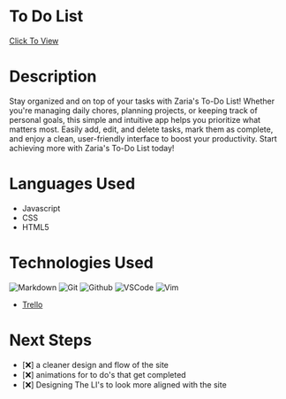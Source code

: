 # To Do List
[Click To View](https://zariastodolist.netlify.app)


# Description 

Stay organized and on top of your tasks with Zaria's To-Do List! Whether you're managing daily chores, planning projects, or keeping track of personal goals, this simple and intuitive app helps you prioritize what matters most. Easily add, edit, and delete tasks, mark them as complete, and enjoy a clean, user-friendly interface to boost your productivity. Start achieving more with Zaria's To-Do List today!


    
# Languages Used
 - Javascript
 - CSS
 - HTML5


# Technologies Used
  ![Markdown](https://img.shields.io/badge/-Markdown-05122A?style=flat&logo=markdown)
  ![Git](https://img.shields.io/badge/-Git-05122A?style=flat&logo=git)
  ![Github](https://img.shields.io/badge/-GitHub-05122A?style=flat&logo=github)
  ![VSCode](https://img.shields.io/badge/-VS_Code-05122A?style=flat&logo=visualstudio)
  ![Vim](https://img.shields.io/badge/-Vim-05122A?style=flat&logo=vim)

  - [Trello](https://trello.com/invite/b/GacX5rrt/ATTI7529e9154dbe6278f3cb5c36a46eb22799EB9EF8/boba-buddies)

  


# Next Steps

- [:x:] a cleaner design and flow of the site
- [:x:] animations for to do's that get completed 
- [:x:] Designing The LI's to look more aligned with the site
